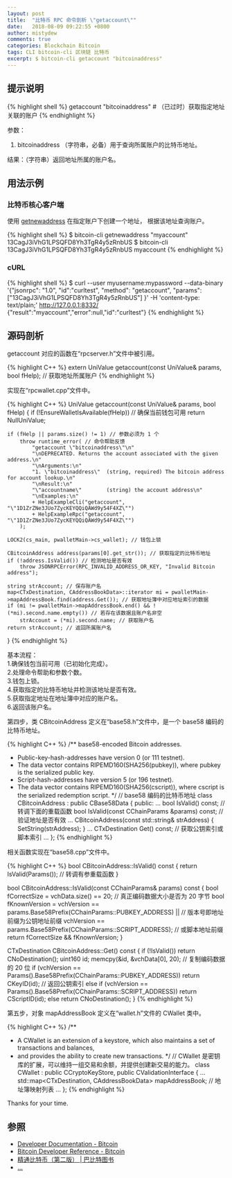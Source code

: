 ```yaml
---
layout: post
title:  "比特币 RPC 命令剖析 \"getaccount\""
date:   2018-08-09 09:22:55 +0800
author: mistydew
comments: true
categories: Blockchain Bitcoin
tags: CLI bitcoin-cli 区块链 比特币
excerpt: $ bitcoin-cli getaccount "bitcoinaddress"
---
```

## 提示说明

{% highlight shell %}
getaccount "bitcoinaddress" # （已过时）获取指定地址关联的账户
{% endhighlight %}

参数：<br>
1. bitcoinaddress （字符串，必备）用于查询所属账户的比特币地址。

结果：（字符串）返回地址所属的账户名。

## 用法示例

### 比特币核心客户端

使用 [getnewaddress](/blog/2018/08/bitcoin-rpc-command-getnewaddress.html) 在指定账户下创建一个地址，
根据该地址查询账户。

{% highlight shell %}
$ bitcoin-cli getnewaddress "myaccount"
13CagJ3iVhG1LPSQFD8Yh3TgR4y5zRnbUS
$ bitcoin-cli 13CagJ3iVhG1LPSQFD8Yh3TgR4y5zRnbUS
myaccount
{% endhighlight %}

### cURL

{% highlight shell %}
$ curl --user myusername:mypassword --data-binary '{"jsonrpc": "1.0", "id":"curltest", "method": "getaccount", "params": ["13CagJ3iVhG1LPSQFD8Yh3TgR4y5zRnbUS"] }' -H 'content-type: text/plain;' http://127.0.0.1:8332/
{"result":"myaccount","error":null,"id":"curltest"}
{% endhighlight %}

## 源码剖析
getaccount 对应的函数在“rpcserver.h”文件中被引用。

{% highlight C++ %}
extern UniValue getaccount(const UniValue& params, bool fHelp); // 获取地址所属账户
{% endhighlight %}

实现在“rpcwallet.cpp”文件中。

{% highlight C++ %}
UniValue getaccount(const UniValue& params, bool fHelp)
{
    if (!EnsureWalletIsAvailable(fHelp)) // 确保当前钱包可用
        return NullUniValue;
    
    if (fHelp || params.size() != 1) // 参数必须为 1 个
        throw runtime_error( // 命令帮助反馈
            "getaccount \"bitcoinaddress\"\n"
            "\nDEPRECATED. Returns the account associated with the given address.\n"
            "\nArguments:\n"
            "1. \"bitcoinaddress\"  (string, required) The bitcoin address for account lookup.\n"
            "\nResult:\n"
            "\"accountname\"        (string) the account address\n"
            "\nExamples:\n"
            + HelpExampleCli("getaccount", "\"1D1ZrZNe3JUo7ZycKEYQQiQAWd9y54F4XZ\"")
            + HelpExampleRpc("getaccount", "\"1D1ZrZNe3JUo7ZycKEYQQiQAWd9y54F4XZ\"")
        );

    LOCK2(cs_main, pwalletMain->cs_wallet); // 钱包上锁

    CBitcoinAddress address(params[0].get_str()); // 获取指定的比特币地址
    if (!address.IsValid()) // 检测地址是否有效
        throw JSONRPCError(RPC_INVALID_ADDRESS_OR_KEY, "Invalid Bitcoin address");

    string strAccount; // 保存账户名
    map<CTxDestination, CAddressBookData>::iterator mi = pwalletMain->mapAddressBook.find(address.Get()); // 获取地址簿中对应地址索引的数据
    if (mi != pwalletMain->mapAddressBook.end() && !(*mi).second.name.empty()) // 若存在该数据且账户名非空
        strAccount = (*mi).second.name; // 获取账户名
    return strAccount; // 返回所属账户名
}
{% endhighlight %}

基本流程：<br>
1.确保钱包当前可用（已初始化完成）。<br>
2.处理命令帮助和参数个数。<br>
3.钱包上锁。<br>
4.获取指定的比特币地址并检测该地址是否有效。<br>
5.获取指定地址在地址簿中对应的账户名。<br>
6.返回该账户名。

第四步，类 CBitcoinAddress 定义在“base58.h”文件中，是一个 base58 编码的比特币地址。

{% highlight C++ %}
/** base58-encoded Bitcoin addresses.
 * Public-key-hash-addresses have version 0 (or 111 testnet).
 * The data vector contains RIPEMD160(SHA256(pubkey)), where pubkey is the serialized public key.
 * Script-hash-addresses have version 5 (or 196 testnet).
 * The data vector contains RIPEMD160(SHA256(cscript)), where cscript is the serialized redemption script.
 */ // base58 编码的比特币地址
class CBitcoinAddress : public CBase58Data {
public:
    ...
    bool IsValid() const; // 转调下面的重载函数
    bool IsValid(const CChainParams &params) const; // 验证地址是否有效
    ...
    CBitcoinAddress(const std::string& strAddress) { SetString(strAddress); }
    ...
    CTxDestination Get() const; // 获取公钥索引或脚本索引
    ...
};
{% endhighlight %}

相关函数实现在“base58.cpp”文件中。

{% highlight C++ %}
bool CBitcoinAddress::IsValid() const
{
    return IsValid(Params()); // 转调有参重载函数
}

bool CBitcoinAddress::IsValid(const CChainParams& params) const
{
    bool fCorrectSize = vchData.size() == 20; // 真正编码数据大小是否为 20 字节
    bool fKnownVersion = vchVersion == params.Base58Prefix(CChainParams::PUBKEY_ADDRESS) || // 版本号即地址前缀为公钥地址前缀
                         vchVersion == params.Base58Prefix(CChainParams::SCRIPT_ADDRESS); // 或脚本地址前缀
    return fCorrectSize && fKnownVersion;
}

CTxDestination CBitcoinAddress::Get() const
{
    if (!IsValid())
        return CNoDestination();
    uint160 id;
    memcpy(&id, &vchData[0], 20); // 复制编码数据的 20 位
    if (vchVersion == Params().Base58Prefix(CChainParams::PUBKEY_ADDRESS))
        return CKeyID(id); // 返回公钥索引
    else if (vchVersion == Params().Base58Prefix(CChainParams::SCRIPT_ADDRESS))
        return CScriptID(id);
    else
        return CNoDestination();
}
{% endhighlight %}

第五步，对象 mapAddressBook 定义在“wallet.h”文件的 CWallet 类中。

{% highlight C++ %}
/** 
 * A CWallet is an extension of a keystore, which also maintains a set of transactions and balances,
 * and provides the ability to create new transactions.
 */ // CWallet 是密钥库的扩展，可以维持一组交易和余额，并提供创建新交易的能力。
class CWallet : public CCryptoKeyStore, public CValidationInterface
{
    ...
    std::map<CTxDestination, CAddressBookData> mapAddressBook; // 地址簿映射列表
    ...
};
{% endhighlight %}

Thanks for your time.

## 参照
* [Developer Documentation - Bitcoin](https://bitcoin.org/en/developer-documentation)
* [Bitcoin Developer Reference - Bitcoin](https://bitcoin.org/en/developer-reference#getaccount)
* [精通比特币（第二版） \| 巴比特图书](http://book.8btc.com/masterbitcoin2cn)
* [...](https://github.com/mistydew/blockchain)
